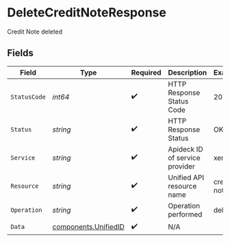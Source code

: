 # DeleteCreditNoteResponse

Credit Note deleted


## Fields

| Field                                                        | Type                                                         | Required                                                     | Description                                                  | Example                                                      |
| ------------------------------------------------------------ | ------------------------------------------------------------ | ------------------------------------------------------------ | ------------------------------------------------------------ | ------------------------------------------------------------ |
| `StatusCode`                                                 | *int64*                                                      | :heavy_check_mark:                                           | HTTP Response Status Code                                    | 200                                                          |
| `Status`                                                     | *string*                                                     | :heavy_check_mark:                                           | HTTP Response Status                                         | OK                                                           |
| `Service`                                                    | *string*                                                     | :heavy_check_mark:                                           | Apideck ID of service provider                               | xero                                                         |
| `Resource`                                                   | *string*                                                     | :heavy_check_mark:                                           | Unified API resource name                                    | credit-notes                                                 |
| `Operation`                                                  | *string*                                                     | :heavy_check_mark:                                           | Operation performed                                          | delete                                                       |
| `Data`                                                       | [components.UnifiedID](../../models/components/unifiedid.md) | :heavy_check_mark:                                           | N/A                                                          |                                                              |